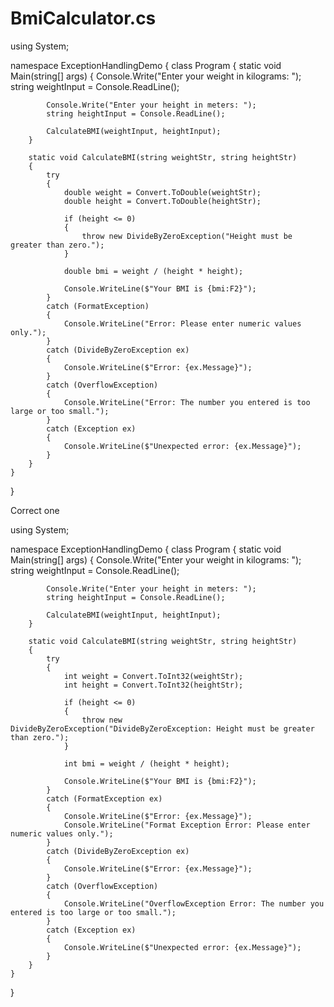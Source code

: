 # BmiCalculator.cs
using System;

namespace ExceptionHandlingDemo
{
    class Program
    {
        static void Main(string[] args)
        {
            Console.Write("Enter your weight in kilograms: ");
            string weightInput = Console.ReadLine();

            Console.Write("Enter your height in meters: ");
            string heightInput = Console.ReadLine();

            CalculateBMI(weightInput, heightInput);
        }

        static void CalculateBMI(string weightStr, string heightStr)
        {
            try
            {
                double weight = Convert.ToDouble(weightStr);
                double height = Convert.ToDouble(heightStr);

                if (height <= 0)
                {
                    throw new DivideByZeroException("Height must be greater than zero.");
                }

                double bmi = weight / (height * height);

                Console.WriteLine($"Your BMI is {bmi:F2}");
            }
            catch (FormatException)
            {
                Console.WriteLine("Error: Please enter numeric values only.");
            }
            catch (DivideByZeroException ex)
            {
                Console.WriteLine($"Error: {ex.Message}");
            }
            catch (OverflowException)
            {
                Console.WriteLine("Error: The number you entered is too large or too small.");
            }
            catch (Exception ex)
            {
                Console.WriteLine($"Unexpected error: {ex.Message}");
            }
        }
    }
}


Correct one

using System;

namespace ExceptionHandlingDemo
{
    class Program
    {
        static void Main(string[] args)
        {
            Console.Write("Enter your weight in kilograms: ");
            string weightInput = Console.ReadLine();

            Console.Write("Enter your height in meters: ");
            string heightInput = Console.ReadLine();

            CalculateBMI(weightInput, heightInput);
        }

        static void CalculateBMI(string weightStr, string heightStr)
        {
            try
            {
                int weight = Convert.ToInt32(weightStr);
                int height = Convert.ToInt32(heightStr);

                if (height <= 0)
                {
                    throw new DivideByZeroException("DivideByZeroException: Height must be greater than zero.");
                }

                int bmi = weight / (height * height);

                Console.WriteLine($"Your BMI is {bmi:F2}");
            }
            catch (FormatException ex)
            {
                Console.WriteLine($"Error: {ex.Message}");
                Console.WriteLine("Format Exception Error: Please enter numeric values only.");
            }
            catch (DivideByZeroException ex)
            {
                Console.WriteLine($"Error: {ex.Message}");
            }
            catch (OverflowException)
            {
                Console.WriteLine("OverflowException Error: The number you entered is too large or too small.");
            }
            catch (Exception ex)
            {
                Console.WriteLine($"Unexpected error: {ex.Message}");
            }
        }
    }
}
